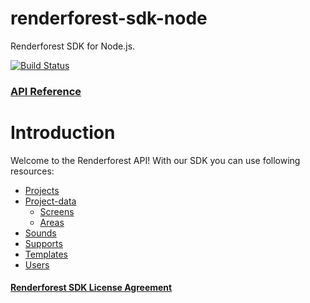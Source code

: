 # renderforest-sdk-node
Renderforest SDK for Node.js.

[![Build Status](https://travis-ci.org/renderforest/renderforest-sdk-node.svg?branch=master)](https://travis-ci.org/renderforest/renderforest-sdk-node)

### [API Reference](https://developers.renderforest.com) 

# Introduction

Welcome to the Renderforest API! With our SDK you can use following resources:

* [Projects](https://github.com/renderforest/renderforest-sdk-node/blob/master/docs/PROJECTS_API.md)
* [Project-data](https://github.com/renderforest/renderforest-sdk-node/blob/master/docs/project-data-api/PROJECT_DATA_API.md)
  - [Screens](https://github.com/renderforest/renderforest-sdk-node/blob/master/docs/project-data-api/SCREENS_API.md)
  - [Areas](https://github.com/renderforest/renderforest-sdk-node/blob/master/docs/project-data-api/AREAS_API.md)
* [Sounds](https://github.com/renderforest/renderforest-sdk-node/blob/master/docs/SOUNDS_API.md)
* [Supports](https://github.com/renderforest/renderforest-sdk-node/blob/master/docs/SUPPORTS_API.md)
* [Templates](https://github.com/renderforest/renderforest-sdk-node/blob/master/docs/TEMPLATES_API.md)
* [Users](https://github.com/renderforest/renderforest-sdk-node/blob/master/docs/USERS_API.md)

#### [Renderforest SDK License Agreement](https://developers.renderforest.com/policy.html)
